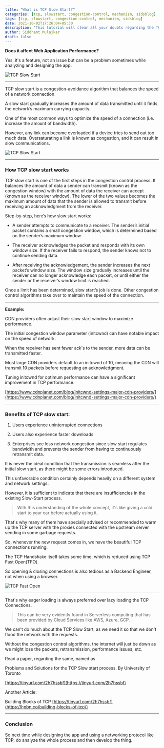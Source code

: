 ```yaml
---
title: "What is TCP Slow Start?"
categories: [tcp, slowstart, congestion-control, mechanism, sidsblog]
tags: [tcp, slowstart, congestion-control, mechanism, sidsblog]
date: 2021-10-02T17:26:04+05:30
description: "This tutorial will clear all your doubts regarding the TCP Slow Start and is it really a problem"
author: Siddhant Mulajkar
draft: false
---
```


**Does it affect Web Application Performance?**

Yes, it's a feature, not an issue but can be a problem sometimes while analyzing and designing the app.

![TCP Slow Start](/images/tcpslowstart/tcp1.png)

-------------------------------------------------------------------------------

TCP slow start is a congestion-avoidance algorithm that balances the speed of a network connection. 

A slow start gradually increases the amount of data transmitted until it finds the network’s maximum carrying capacity.

One of the most common ways to optimize the speed of a connection (i.e. increase the amount of bandwidth). 

However, any link can become overloaded if a device tries to send out too much data. Oversaturating a link is known as congestion, and it can result in slow communications.

![TCP Slow Start](/images/tcpslowstart/tcp2.png)

-------------------------------------------------------------------------------


### How TCP slow start works

TCP slow start is one of the first steps in the congestion control process. It balances the amount of data a sender can transmit (known as the congestion window) with the amount of data the receiver can accept (known as the receiver window). The lower of the two values becomes the maximum amount of data that the sender is allowed to transmit before receiving an acknowledgment from the receiver.

Step-by-step, here’s how slow start works:

- A sender attempts to communicate to a receiver. The sender’s initial packet contains a small congestion window, which is determined based on the sender’s maximum window.

- The receiver acknowledges the packet and responds with its own window size. If the receiver fails to respond, the sender knows not to continue sending data.

- After receiving the acknowledgement, the sender increases the next packet’s window size. The window size gradually increases until the receiver can no longer acknowledge each packet, or until either the sender or the receiver’s window limit is reached.


Once a limit has been determined, slow start’s job is done. Other congestion control algorithms take over to maintain the speed of the connection.

-------------------------------------------------------------------------------


**Example:**

CDN providers often adjust their slow start window to maximize performance. 

The initial congestion window parameter (initcwnd) can have notable impact on the speed of network. 

When the receiver has sent fewer ack's to the sender, more data can be transmitted faster.


Most large CDN providers default to an initcwnd of 10, meaning the CDN will transmit 10 packets before requesting an acknowledgment. 

Tuning initcwnd for optimum performance can have a significant improvement in TCP performance.


[https://www.cdnplanet.com/blog/initcwnd-settings-major-cdn-providers/](https://www.cdnplanet.com/blog/initcwnd-settings-major-cdn-providers/)

-------------------------------------------------------------------------------

### Benefits of TCP slow start:

1. Users experience uninterrupted connections 

2. Users also experience faster downloads 

3. Enterprises see less network congestion since slow start regulates bandwidth and prevents the sender from having to continuously retransmit data.


It is never the ideal condition that the transmission is seamless after the initial slow start, as there might be some errors introduced.

This unfavorable condition certainly depends heavily on a different system and network settings.


However, it is sufficient to indicate that there are insufficiencies in  the existing Slow-Start process. 


> With this understanding of the whole concept, it's like giving a cold start to your car before actually using it.


That's why many of them have specially advised or recommended to warm up the TCP server with the proxies connected with the upstream server sending in some garbage requests.


So, whenever the new request comes in, we have the beautiful TCP connections running.

The TCP Handshake itself takes some time, which is reduced using TCP Fast Open(TFO). 

So opening & closing connections is also tedious as a Backend Engineer, not when using a browser.

![TCP Fast Open](/images/tcpslowstart/tcpfastopen.jpg)

-------------------------------------------------------------------------------

That's why eager loading is always preferred over lazy loading the TCP Connections.


> This can be very evidently found in Serverless computing that has been provided by Cloud Services like AWS, Azure, GCP.


We can't do much about the TCP Slow Start, as we need it so that we don't flood the network with the requests. 

Without the congestion control algorithms, the internet will just be down as we might lose the packets, retransmission, performance issues, etc.


Read a paper, regarding the same, named as 

Problems and Solutions for the TCP Slow start process. By University of Toronto

[https://tinyurl.com/2h7hssbf](https://tinyurl.com/2h7hssbf)

Another Article:

Building Blocks of TCP [https://tinyurl.com/2h7hssbf](https://hpbn.co/building-blocks-of-tcp/)

-------------------------------------------------------------------------------

### Conclusion

So next time while designing the app and using a networking protocol like TCP, do analyze the whole process and then develop the thing.
